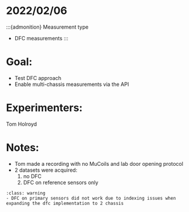 # 2022/02/06

:::{admonition} Measurement type
- DFC measurements
:::

# Goal:
- Test DFC approach
- Enable multi-chassis measurements via the API

# Experimenters:
Tom Holroyd

# Notes:
- Tom made a recording with no MuCoils and lab door opening protocol
- 2 datasets were acquired:
    1. no DFC 
    2. DFC on reference sensors only

```{admonition} Issues
:class: warning
- DFC on primary sensors did not work due to indexing issues when expanding the dfc implementation to 2 chassis
```
    

